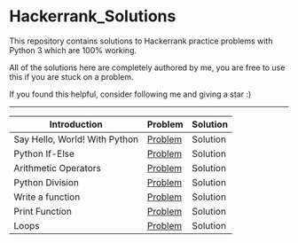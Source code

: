 # Hackerrank_Solutions
This repository contains solutions to Hackerrank practice problems with Python 3 which are 100% working.

All of the solutions here are completely authored by me, you are free to use this if you are stuck on a problem.

If you found this helpful, consider following me and giving a star :)

 - - - -

Introduction                   | Problem                                                                      | Solution
-------------                  | -------                                                                      | --------
Say Hello, World! With Python  | [Problem](https://www.hackerrank.com/challenges/py-hello-world)              | Solution
Python If-Else                 | [Problem](https://www.hackerrank.com/challenges/py-if-else)                  | Solution
Arithmetic Operators           | [Problem](https://www.hackerrank.com/challenges/python-arithmetic-operators) | Solution
Python Division                | [Problem](https://www.hackerrank.com/challenges/python-division)             | Solution
Write a function               | [Problem](https://www.hackerrank.com/challenges/write-a-function)            | Solution
Print Function                 | [Problem](https://www.hackerrank.com/challenges/python-print)                | Solution
Loops                          | [Problem](https://www.hackerrank.com/challenges/python-loops)                | Solution
